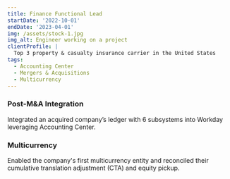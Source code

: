 ```yaml
---
title: Finance Functional Lead
startDate: '2022-10-01'
endDate: '2023-04-01'
img: /assets/stock-1.jpg
img_alt: Engineer working on a project
clientProfile: |
  Top 3 property & casualty insurance carrier in the United States
tags:
  - Accounting Center
  - Mergers & Acquisitions
  - Multicurrency
---
```


### Post-M&A Integration
Integrated an acquired company’s ledger with 6 subsystems into Workday leveraging Accounting Center. 

### Multicurrency
Enabled the company's first multicurrency entity and reconciled their cumulative translation adjustment (CTA) and equity pickup.
